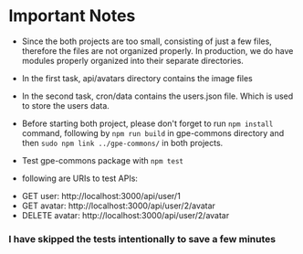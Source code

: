 # Important Notes #

- Since the both projects are too small, consisting of just a few files, therefore the files are not organized properly. In production, we do have modules properly organized into their separate directories.
- In the first task, api/avatars directory contains the image files
- In the second task, cron/data contains the users.json file. Which is used to store the users data.
- Before starting both project, please don't forget to run `npm install` command, following by `npm run build` in gpe-commons directory and then `sudo npm link ../gpe-commons/` in both projects.

- Test gpe-commons package with `npm test`

* following are URIs to test APIs:
- GET user: http://localhost:3000/api/user/1
- GET avatar: http://localhost:3000/api/user/2/avatar
- DELETE avatar: http://localhost:3000/api/user/2/avatar

### I have skipped the tests intentionally to save a few minutes ###
